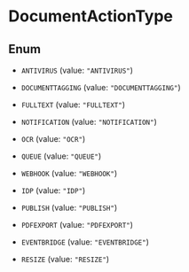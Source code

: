 

# DocumentActionType

## Enum


* `ANTIVIRUS` (value: `"ANTIVIRUS"`)

* `DOCUMENTTAGGING` (value: `"DOCUMENTTAGGING"`)

* `FULLTEXT` (value: `"FULLTEXT"`)

* `NOTIFICATION` (value: `"NOTIFICATION"`)

* `OCR` (value: `"OCR"`)

* `QUEUE` (value: `"QUEUE"`)

* `WEBHOOK` (value: `"WEBHOOK"`)

* `IDP` (value: `"IDP"`)

* `PUBLISH` (value: `"PUBLISH"`)

* `PDFEXPORT` (value: `"PDFEXPORT"`)

* `EVENTBRIDGE` (value: `"EVENTBRIDGE"`)

* `RESIZE` (value: `"RESIZE"`)




